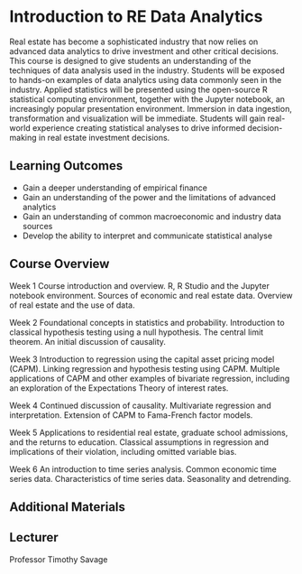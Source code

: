 # Introduction to RE Data Analytics

Real estate has become a sophisticated industry that now relies on advanced data analytics to drive investment and other critical decisions.  This course is designed to give students an understanding of the techniques of data analysis used in the industry.  Students will be exposed to hands-on examples of data analytics using data commonly seen in the industry.  Applied statistics will be presented using the open-source R statistical computing environment, together with the Jupyter notebook, an increasingly popular presentation environment.  Immersion in data ingestion, transformation and visualization will be immediate.  Students will gain real-world experience creating statistical analyses to drive informed decision-making in real estate investment decisions.

## Learning Outcomes
  - Gain a deeper understanding of empirical finance
  - Gain an understanding of the power and the limitations of advanced analytics
  - Gain an understanding of common macroeconomic and industry data sources
  - Develop the ability to interpret and communicate statistical analyse

## Course Overview

Week 1 
Course introduction and overview. R, R Studio and the Jupyter notebook
environment. Sources of economic and real estate data. Overview of real estate
and the use of data.

Week 2 
Foundational concepts in statistics and probability. Introduction to classical
hypothesis testing using a null hypothesis. The central limit theorem. An initial
discussion of causality.

Week 3 
Introduction to regression using the capital asset pricing model (CAPM).
Linking regression and hypothesis testing using CAPM. Multiple applications of
CAPM and other examples of bivariate regression, including an exploration of
the Expectations Theory of interest rates.

Week 4 
Continued discussion of causality. Multivariate regression and interpretation.
Extension of CAPM to Fama-French factor models.

Week 5 
Applications to residential real estate, graduate school admissions, and the
returns to education. Classical assumptions in regression and implications of
their violation, including omitted variable bias.

Week 6 
An introduction to time series analysis. Common economic time series data.
Characteristics of time series data. Seasonality and detrending.

## Additional Materials

## Lecturer
Professor Timothy Savage
